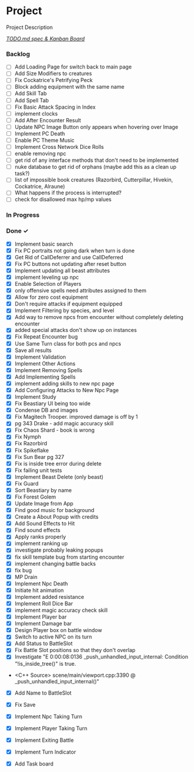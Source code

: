 # Project

Project Description

<em>[TODO.md spec & Kanban Board](https://bit.ly/3fCwKfM)</em>

### Backlog

- [ ] Add Loading Page for switch back to main page  
- [ ] Add Size Modifiers to creatures  
- [ ] Fix Cockatrice's Petrifying Peck  
- [ ] Block adding equipment with the same name  
- [ ] Add Skill Tab  
- [ ] Add Spell Tab  
- [ ] Fix Basic Attack Spacing in Index  
- [ ] implement clocks  
- [ ] Add After Encounter Result  
- [ ] Update NPC Image Button only appears when hovering over Image  
- [ ] Implement PC Death  
- [ ] Enable PC Theme Music  
- [ ] Implement Cross Network Dice Rolls  
- [ ] enable removing npc  
- [ ] get rid of any interface methods that don't need to be implemented  
- [ ] nuke database to get rid of orphans (maybe add this as a clean up task?)  
- [ ] list of impossible book creatures (Razorbird, Cutterpillar, Hivekin, Cockatrice, Alraune)  
- [ ] What happens if the process is interrupted?  
- [ ] check for disallowed max hp/mp values  

### In Progress


### Done ✓

- [x] Implement basic search  
- [x] Fix PC portraits not going dark when turn is done  
- [x] Get Rid of CallDeferrer and use CallDeferred  
- [x] Fix PC buttons not updating after reset button  
- [x] Implement updating all beast attributes  
- [x] implement leveling up npc  
- [x] Enable Selection of Players  
- [x] only offensive spells need attributes assigned to them  
- [x] Allow for zero cost equipment  
- [x] Don't require attacks if equipment equipped  
- [x] Implement Filtering by species, and level  
- [x] Add way to remove npcs from encounter without completely deleting encounter  
- [x] added special attacks don't show up on instances  
- [x] Fix Repeat Encounter bug  
- [x] Use Same Turn class for both pcs and npcs  
- [x] Save all results  
- [x] Implement Validation  
- [x] Implement Other Actions  
- [x] Implement Removing Spells  
- [x] Add Implementing Spells  
- [x] implement adding skills to new npc page  
- [x] Add Configuring Attacks to New Npc Page  
- [x] Implement Study  
- [x] Fix Beastiary UI being too wide  
- [x] Condense DB and images  
- [x] Fix Magitech Trooper. improved damage is off by 1  
- [x] pg 343 Drake - add magic accuracy skill  
- [x] Fix Chaos Shard - book is wrong  
- [x] Fix Nymph  
- [x] Fix Razorbird  
- [x] Fix Spikeflake  
- [x] Fix Sun Bear pg 327  
- [x] Fix is inside tree error during delete  
- [x] Fix failing unit tests  
- [x] Implement Beast Delete (only beast)  
- [x] Fix Guard  
- [x] Sort Beastiary by name  
- [x] Fix Forest Golem  
- [x] Update Image from App  
- [x] Find good music for background  
- [x] Create a About Popup with credits  
- [x] Add Sound Effects to Hit  
- [x] Find sound effects  
- [x] Apply ranks properly  
- [x] implement ranking up  
- [x] investigate probably leaking popups  
- [x] fix skill template bug from starting encounter  
- [x] implement changing battle backs  
- [x] fix bug  
- [x] MP Drain  
- [x] Implement Npc Death  
- [x] Initiate hit animation  
- [x] Implement added resistance  
- [x] Implement Roll Dice Bar  
- [x] implement magic accuracy check skill  
- [x] Implement Player bar  
- [x] Implement Damage bar  
- [x] Design Player box on battle window  
- [x] Switch to active NPC on its turn  
- [x] Add Status to BattleSlot  
- [x] Fix Battle Slot positions so that they don't overlap  
- [x] Investigate "E 0:00:08:0136   _push_unhandled_input_internal: Condition "!is_inside_tree()" is true.  
- <C++ Source>   scene/main/viewport.cpp:3390 @ _push_unhandled_input_internal()"  
- [x] Add Name to BattleSlot  
- [x] Fix Save  
- [x] Implement Npc Taking Turn  
- [x] Implement Player Taking Turn  
- [x] Implement Exiting Battle  
- [x] Implement Turn Indicator  
- [x] Add Task board  

